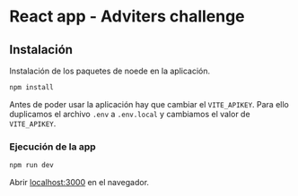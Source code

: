# React app - Adviters challenge

## Instalación

Instalación de los paquetes de noede en la aplicación.

```bash
npm install
```

Antes de poder usar la aplicación hay que cambiar el `VITE_APIKEY`. Para ello duplicamos el archivo `.env` a `.env.local` y cambiamos el valor de `VITE_APIKEY`.

### Ejecución de la app

```bash
npm run dev
```

Abrir [localhost:3000](http://localhost:3000/) en el navegador.
